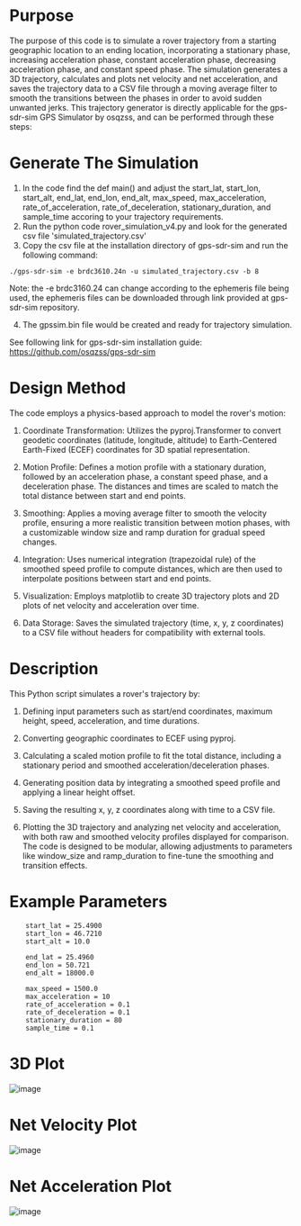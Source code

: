 # Purpose

The purpose of this code is to simulate a rover trajectory from a starting geographic location to an ending location, incorporating a stationary phase, increasing acceleration phase, constant acceleration phase, decreasing acceleration phase, and constant speed phase. The simulation generates a 3D trajectory, calculates and plots net velocity and net acceleration, and saves the trajectory data to a CSV file through a moving average filter to smooth the transitions between the phases in order to avoid sudden unwanted jerks. This trajectory generator is directly applicable for the gps-sdr-sim GPS Simulator by osqzss, and can be performed through these steps:

# Generate The Simulation

1. In the code find the def main() and adjust the start_lat, start_lon, start_alt, end_lat, end_lon, end_alt, max_speed, max_acceleration, rate_of_acceleration, rate_of_deceleration, stationary_duration, and sample_time accoring to your trajectory requirements.
2. Run the python code rover_simulation_v4.py and look for the generated csv file 'simulated_trajectory.csv'
3. Copy the csv file at the installation directory of gps-sdr-sim and run the following command:

```
./gps-sdr-sim -e brdc3610.24n -u simulated_trajectory.csv -b 8
```

Note: the -e brdc3160.24 can change according to the ephemeris file being used, the ephemeris files can be downloaded through link provided at gps-sdr-sim repository.

4. The gpssim.bin file would be created and ready for trajectory simulation.

See following link for gps-sdr-sim installation guide: https://github.com/osqzss/gps-sdr-sim

# Design Method

The code employs a physics-based approach to model the rover's motion:

1. Coordinate Transformation: Utilizes the pyproj.Transformer to convert geodetic coordinates (latitude, longitude, altitude) to Earth-Centered Earth-Fixed (ECEF) coordinates for 3D spatial representation.

2. Motion Profile: Defines a motion profile with a stationary duration, followed by an acceleration phase, a constant speed phase, and a deceleration phase. The distances and times are scaled to match the total distance between start and end points.

3. Smoothing: Applies a moving average filter to smooth the velocity profile, ensuring a more realistic transition between motion phases, with a customizable window size and ramp duration for gradual speed changes.

4. Integration: Uses numerical integration (trapezoidal rule) of the smoothed speed profile to compute distances, which are then used to interpolate positions between start and end points.

5. Visualization: Employs matplotlib to create 3D trajectory plots and 2D plots of net velocity and acceleration over time.

6. Data Storage: Saves the simulated trajectory (time, x, y, z coordinates) to a CSV file without headers for compatibility with external tools.

# Description

This Python script simulates a rover's trajectory by:

1. Defining input parameters such as start/end coordinates, maximum height, speed, acceleration, and time durations.

2. Converting geographic coordinates to ECEF using pyproj.

3. Calculating a scaled motion profile to fit the total distance, including a stationary period and smoothed acceleration/deceleration phases.

4. Generating position data by integrating a smoothed speed profile and applying a linear height offset.

5. Saving the resulting x, y, z coordinates along with time to a CSV file.

6. Plotting the 3D trajectory and analyzing net velocity and acceleration, with both raw and smoothed velocity profiles displayed for comparison. The code is designed to be modular, allowing adjustments to parameters like window_size and ramp_duration to fine-tune the smoothing and transition effects.


# Example Parameters
```
    start_lat = 25.4900
    start_lon = 46.7210
    start_alt = 10.0

    end_lat = 25.4960
    end_lon = 50.721
    end_alt = 18000.0

    max_speed = 1500.0
    max_acceleration = 10
    rate_of_acceleration = 0.1
    rate_of_deceleration = 0.1
    stationary_duration = 80
    sample_time = 0.1
```
# 3D Plot

![image](https://github.com/user-attachments/assets/5a6ea499-2c57-4a76-9d05-ba65224127b1)


# Net Velocity Plot

![image](https://github.com/user-attachments/assets/43cef979-b62d-40f6-83bc-1c576f44dc55)


# Net Acceleration Plot

![image](https://github.com/user-attachments/assets/f7ac3d61-4261-4deb-9fcb-7a58d77d00ad)
